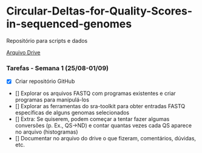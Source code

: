 # Circular-Deltas-for-Quality-Scores-in-sequenced-genomes

Repositório para scripts e dados

[Arquivo Drive](https://docs.google.com/document/d/1WUx4CH5eeIKZLA9kz79_lUxWGmQXeqUjmw3htdJqUh8/edit#)

### Tarefas - Semana 1 (25/08-01/09)

- [x] Criar repositório GitHub
- [] Explorar os arquivos FASTQ com programas existentes e criar programas para manipulá-los
- [] Explorar as ferramentas do sra-toolkit para obter entradas FASTQ específicas de alguns genomas selecionados
- [] Extra: Se quiserem, podem começar a tentar fazer algumas conversões (p. Ex., QS->ND) e contar quantas vezes cada QS aparece no arquivo (histogramas)
- [] Documentar no arquivo do drive o que fizeram, comentários, dúvidas, etc.

